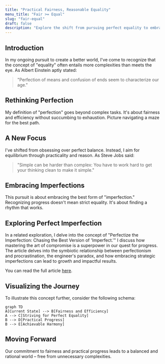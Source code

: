 ```yaml
---
title: "Practical Fairness, Reasonable Equality"
menu_title: "Fair >= Equal"
slug: "fair-equal"
draft: false
description: "Explore the shift from pursuing perfect equality to embracing practical progress and fairness."
---
```


## Introduction

In my ongoing pursuit to create a better world, I've come to recognize that the concept of "equality" often entails more complexities than meets the eye. As Albert Einstein aptly stated:

> "Perfection of means and confusion of ends seem to characterize our age."

## Rethinking Perfection

My definition of "perfection" goes beyond complex tasks. It's about fairness and efficiency without succumbing to exhaustion. Picture navigating a maze for the best path.

## A New Focus

I've shifted from obsessing over perfect balance. Instead, I aim for equilibrium through practicality and reason. As Steve Jobs said:

> "Simple can be harder than complex: You have to work hard to get your thinking clean to make it simple."

## Embracing Imperfections

This pursuit is about embracing the best form of "imperfection." Recognizing progress doesn't mean strict equality. It's about finding a rhythm that works.

## Exploring Perfect Imperfection

In a related exploration, I delve into the concept of "Perfectize the Imperfection: Chasing the Best Version of 'Imperfect.'" I discuss how mastering the art of compromise is a superpower in our quest for progress. The article delves into the symbiotic relationship between perfectionism and procrastination, the engineer's paradox, and how embracing strategic imperfections can lead to growth and impactful results.

You can read the full article [here](./posts/perfect-imperfection.md).

## Visualizing the Journey

To illustrate this concept further, consider the following schema:

```mermaid
graph TD
A[Current State] --> B[Fairness and Efficiency]
A --> C[Striving for Perfect Equality]
B --> D[Practical Progress]
B --> E[Achievable Harmony]
```

## Moving Forward

Our commitment to fairness and practical progress leads to a balanced and rational world – free from unnecessary complexities.
